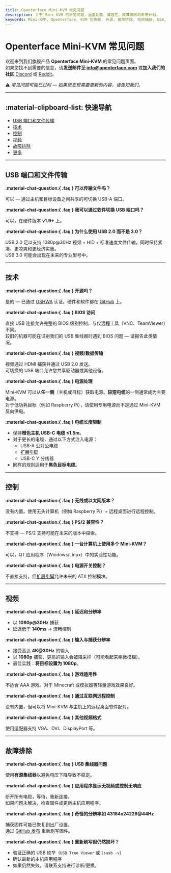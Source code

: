 ```yaml
---
title: Openterface Mini-KVM 常见问题
description: 关于 Mini-KVM 的常见问题，涵盖功能、兼容性、故障排除和未来计划。
keywords: Mini-KVM, Openterface, KVM 切换器, 开源, 故障排除, 视频捕获, USB, 兼容性
---
```


# Openterface Mini-KVM 常见问题

欢迎来到我们旗舰产品 **Openterface Mini-KVM** 的常见问题页面。  
如果您找不到需要的信息，请**发送邮件至 [info@openterface.com](mailto:info@openterface.com)** 或**加入我们的社区** [Discord](/discord) 或 [Reddit](/reddit)。

⚠️ _常见问题可能已过时 — 如果您发现需要更新的内容，请告知我们。_

---

## :material-clipboard-list: 快速导航

-   [USB 端口和文件传输](#usb-端口和文件传输)
-   [技术](#技术)
-   [控制](#控制)
-   [视频](#视频)
-   [故障排除](#故障排除)
-   [更多](#更多)

---

## USB 端口和文件传输

**:material-chat-question:{ .faq } 可以传输文件吗？**

可以 — 通过主机和目标设备之间共享的可切换 USB-A 端口。

**:material-chat-question:{ .faq } 我可以通过软件切换 USB 端口吗？**

可以，在硬件版本 **v1.9+** 上。

**:material-chat-question:{ .faq } 为什么使用 USB 2.0 而不是 3.0？**

USB 2.0 足以支持 1080p@30Hz 视频 + HID + 标准速度文件传输，同时保持紧凑、更凉爽和更经济实惠。  
USB 3.0 可能会出现在未来的专业型号中。

---

## 技术

**:material-chat-question:{ .faq } 开源吗？**

是的 — 已通过 [OSHWA](https://certification.oshwa.org/cn000015.html) 认证。硬件和软件都在 [GitHub](/contributing/) 上。

**:material-chat-question:{ .faq } BIOS 访问**

直接 USB 连接允许完整的 BIOS 级别控制，与仅远程工具（VNC、TeamViewer）不同。  
较旧的机器可能在识别我们的 USB 集线器时遇到 BIOS 问题 — 请报告此类情况。

**:material-chat-question:{ .faq } 视频/数据传输**

视频通过 HDMI 捕获并通过 USB 2.0 发送。  
可切换的 USB 端口允许您共享驱动器或其他设备。

**:material-chat-question:{ .faq } 电源处理**

Mini-KVM 可以从**任一侧**（主机或目标）获取电源。**较短电缆**的一侧通常成为主要电源。  
对于低功耗目标（例如 Raspberry Pi），请使用专用电源而不是通过 Mini-KVM 反向供电。

**:material-chat-question:{ .faq } 电缆长度限制**

-   保持**橙色主机 USB-C 电缆 ≤1.5m**。
-   对于更长的电缆，通过以下方式注入电源：
    -   USB-A 公对公电缆
    -   [扩展引脚](/product/minikvm/extension-pins/)
    -   USB-C Y 分线器
-   同样的规则适用于**黑色目标电缆**。

---

## 控制

**:material-chat-question:{ .faq } 无线或以太网版本？**

没有内置。使用无头计算机（例如 Raspberry Pi）+ 远程桌面进行远程控制。

**:material-chat-question:{ .faq } PS/2 兼容性？**

不支持 — PS/2 支持可能在未来的版本中探索。

**:material-chat-question:{ .faq } 一台计算机上使用多个 Mini-KVM？**

可以，QT 应用程序（Windows/Linux）中的实验性功能。

**:material-chat-question:{ .faq } 电源开关控制？**

不直接支持，但[扩展引脚](/product/minikvm/extension-pins/)允许未来的 ATX 控制模块。

---

## 视频

**:material-chat-question:{ .faq } 延迟和分辨率**

-   以 **1080p@30Hz** 捕获
-   延迟低于 **140ms** → 流畅控制

**:material-chat-question:{ .faq } 输入与捕获分辨率**

-   接受高达 **4K@30Hz** 的输入
-   以 **1080p** 捕获，更高的输入会被降采样（可能看起来稍微模糊）。
-   最佳实践：**将目标设置为 1080p**。

**:material-chat-question:{ .faq } 游戏适用性**

不适合 AAA 游戏。对于 Minecraft 或模拟器等轻量游戏效果良好。

**:material-chat-question:{ .faq } 通过互联网远程控制**

没有内置，但可以将 Mini-KVM 与主机上的远程桌面软件配对。

**:material-chat-question:{ .faq } 其他视频格式**

使用适配器支持 VGA、DVI、DisplayPort 等。

---

## 故障排除

**:material-chat-question:{ .faq } USB 集线器问题**

使用**有源集线器**以避免电压下降导致不稳定。

**:material-chat-question:{ .faq } 应用程序显示无视频或控制无响应**

断开所有电缆，等待，重新连接。  
如果问题未解决，检查固件或更新主机应用程序。

**:material-chat-question:{ .faq } 奇怪的分辨率如 43184x24228@44Hz**

捕获固件可能已恢复到出厂设置。  
通过 [GitHub 发布](https://github.com/TechxArtisanStudio/Openterface_QT/releases) 重新刷写固件。

**:material-chat-question:{ .faq } 重新刷写但仍然损坏？**

-   验证正确的 USB 枚举（`USB Tree Viewer` 或 `lsusb -v`）
-   确认最新的主机应用程序
-   如果仍然失败，请联系支持进行诊断/更换。
